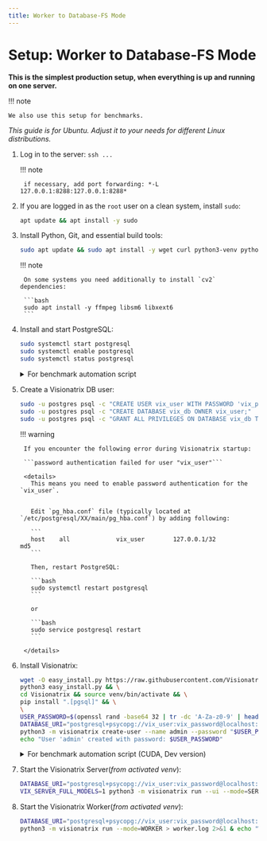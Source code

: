 ```yaml
---
title: Worker to Database-FS Mode
---
```


# Setup: Worker to Database-FS Mode

**This is the simplest production setup, when everything is up and running on one server.**

!!! note

    We also use this setup for benchmarks.

*This guide is for Ubuntu. Adjust it to your needs for different Linux distributions.*

1. Log in to the server: `ssh ...`

    !!! note

        if necessary, add port forwarding: *-L 127.0.0.1:8288:127.0.0.1:8288*

2. If you are logged in as the `root` user on a clean system, install `sudo`:

    ```bash
    apt update && apt install -y sudo
    ```

3. Install Python, Git, and essential build tools:

    ```bash
    sudo apt update && sudo apt install -y wget curl python3-venv python3-pip build-essential git
    ```

    !!! note

        On some systems you need additionally to install `cv2` dependencies:

        ```bash
        sudo apt install -y ffmpeg libsm6 libxext6
        ```

4. Install and start PostgreSQL:

    ```bash
    sudo systemctl start postgresql
    sudo systemctl enable postgresql
    sudo systemctl status postgresql
    ```

    <details>
       <summary>For benchmark automation script</summary>

       ```bash
       sudo DEBIAN_FRONTEND=noninteractive apt install -y postgresql postgresql-contrib && pg_ctlcluster 14 main start && \
       \
       sudo -u postgres psql -c "CREATE USER vix_user WITH PASSWORD 'vix_password';" && \
       sudo -u postgres psql -c "CREATE DATABASE vix_db OWNER vix_user;" && \
       sudo -u postgres psql -c "GRANT ALL PRIVILEGES ON DATABASE vix_db TO vix_user;"
       ```
     </details>

5. Create a Visionatrix DB user:

    ```bash
    sudo -u postgres psql -c "CREATE USER vix_user WITH PASSWORD 'vix_password';"
    sudo -u postgres psql -c "CREATE DATABASE vix_db OWNER vix_user;"
    sudo -u postgres psql -c "GRANT ALL PRIVILEGES ON DATABASE vix_db TO vix_user;"
    ```

    !!! warning

        If you encounter the following error during Visionatrix startup:

        ```password authentication failed for user "vix_user"```

        <details>
          This means you need to enable password authentication for the `vix_user`.


          Edit `pg_hba.conf` file (typically located at `/etc/postgresql/XX/main/pg_hba.conf`) by adding following:

          ```
          host    all             vix_user        127.0.0.1/32            md5
          ```

          Then, restart PostgreSQL:

          ```bash
          sudo systemctl restart postgresql
          ```

          or

          ```bash
          sudo service postgresql restart
          ```

        </details>

6. Install Visionatrix:

    ```bash
    wget -O easy_install.py https://raw.githubusercontent.com/Visionatrix/Visionatrix/main/scripts/easy_install.py && \
    python3 easy_install.py && \
    cd Visionatrix && source venv/bin/activate && \
    pip install ".[pgsql]" && \
    \
    USER_PASSWORD=$(openssl rand -base64 32 | tr -dc 'A-Za-z0-9' | head -c 16) && \
    DATABASE_URI="postgresql+psycopg://vix_user:vix_password@localhost:5432/vix_db" \
    python3 -m visionatrix create-user --name admin --password "$USER_PASSWORD" && \
    echo "User 'admin' created with password: $USER_PASSWORD"
    ```

    <details>
      <summary>For benchmark automation script (CUDA, Dev version)</summary>

      ```bash
      wget -O easy_install.py https://raw.githubusercontent.com/Visionatrix/Visionatrix/main/scripts/easy_install.py && \
      COMPUTE_DEVICE=NVIDIA DEV_VERSION=1 BUILD_RELEASE=1 python3 easy_install.py && \
      cd Visionatrix && source venv/bin/activate && \
      pip install ".[pgsql]" && \
      \
      USER_PASSWORD=$(openssl rand -base64 32 | tr -dc 'A-Za-z0-9' | head -c 16) && \
      DATABASE_URI="postgresql+psycopg://vix_user:vix_password@localhost:5432/vix_db" \
      python3 -m visionatrix create-user --name admin --password "$USER_PASSWORD" && \
      echo "User 'admin' created with password: $USER_PASSWORD"
      ```
    </details>

7. Start the Visionatrix Server(*from activated venv*):

    ```bash
    DATABASE_URI="postgresql+psycopg://vix_user:vix_password@localhost:5432/vix_db" \
    VIX_SERVER_FULL_MODELS=1 python3 -m visionatrix run --ui --mode=SERVER > server.log 2>&1 & echo "Server PID: $!"
    ```

8. Start the Visionatrix Worker(*from activated venv*):

    ```bash
    DATABASE_URI="postgresql+psycopg://vix_user:vix_password@localhost:5432/vix_db" \
    python3 -m visionatrix run --mode=WORKER > worker.log 2>&1 & echo "Worker PID: $!"
    ```
